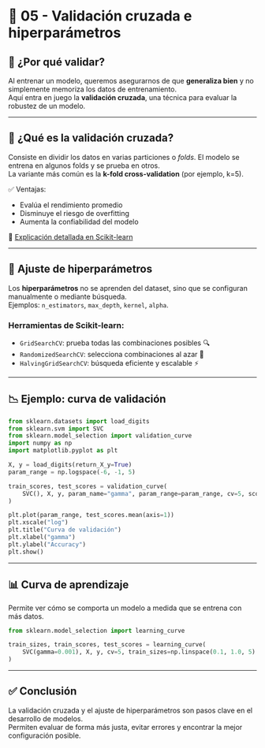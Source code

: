 # 🔁 05 - Validación cruzada e hiperparámetros

## 🎯 ¿Por qué validar?

Al entrenar un modelo, queremos asegurarnos de que **generaliza bien** y no simplemente memoriza los datos de entrenamiento.  
Aquí entra en juego la **validación cruzada**, una técnica para evaluar la robustez de un modelo.

---

## 🔄 ¿Qué es la validación cruzada?

Consiste en dividir los datos en varias particiones o *folds*. El modelo se entrena en algunos folds y se prueba en otros.  
La variante más común es la **k-fold cross-validation** (por ejemplo, k=5).

✅ Ventajas:
- Evalúa el rendimiento promedio
- Disminuye el riesgo de overfitting
- Aumenta la confiabilidad del modelo

🔗 [Explicación detallada en Scikit-learn](https://scikit-learn.org/stable/modules/cross_validation.html)

---

## 🔧 Ajuste de hiperparámetros

Los **hiperparámetros** no se aprenden del dataset, sino que se configuran manualmente o mediante búsqueda.  
Ejemplos: `n_estimators`, `max_depth`, `kernel`, `alpha`.

### Herramientas de Scikit-learn:

- `GridSearchCV`: prueba todas las combinaciones posibles 🔍  
- `RandomizedSearchCV`: selecciona combinaciones al azar 🎲  
- `HalvingGridSearchCV`: búsqueda eficiente y escalable ⚡

---

## 📉 Ejemplo: curva de validación

```python
from sklearn.datasets import load_digits
from sklearn.svm import SVC
from sklearn.model_selection import validation_curve
import numpy as np
import matplotlib.pyplot as plt

X, y = load_digits(return_X_y=True)
param_range = np.logspace(-6, -1, 5)

train_scores, test_scores = validation_curve(
    SVC(), X, y, param_name="gamma", param_range=param_range, cv=5, scoring="accuracy"
)

plt.plot(param_range, test_scores.mean(axis=1))
plt.xscale("log")
plt.title("Curva de validación")
plt.xlabel("gamma")
plt.ylabel("Accuracy")
plt.show()
```

---

## 📊 Curva de aprendizaje

Permite ver cómo se comporta un modelo a medida que se entrena con más datos.

```python
from sklearn.model_selection import learning_curve

train_sizes, train_scores, test_scores = learning_curve(
    SVC(gamma=0.001), X, y, cv=5, train_sizes=np.linspace(0.1, 1.0, 5)
)
```

---

## ✅ Conclusión

La validación cruzada y el ajuste de hiperparámetros son pasos clave en el desarrollo de modelos.  
Permiten evaluar de forma más justa, evitar errores y encontrar la mejor configuración posible.
